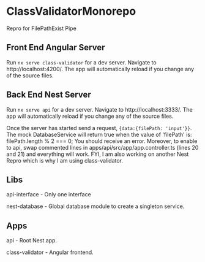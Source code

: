 # ClassValidatorMonorepo

Repro for FilePathExist Pipe

## Front End Angular Server

Run `nx serve class-validator` for a dev server. Navigate to http://localhost:4200/. The app will automatically reload if you change any of the source files.

## Back End Nest Server

Run `nx serve api` for a dev server. Navigate to http://localhost:3333/. The app will automatically reload if you change any of the source files.

Once the server has started send a request, `{data:{filePath: 'input'}}`.  The mock DatabaseService will return true when the value of 'filePath' is: filePath.length % 2 === 0;
You should receive an error.  Moreover, to enable to api, swap commented lines in apps/api/src/app/app.controller.ts (lines 20 and 21) and everything will work. FYI, I am
also working on another Nest Repro which is why I am using class-validator.

## Libs
api-interface - Only one interface 

nest-database - Global database module to create a singleton service.
  
## Apps
api - Root Nest app.

class-validator - Angular frontend.
